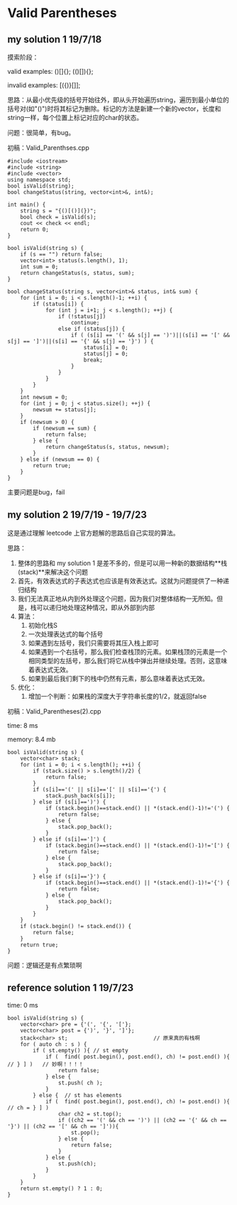 # Valid Parentheses

## my solution 1    19/7/18

摸索阶段：

valid examples:
()[]{}; 
(()[]){};

invalid examples: 
[({)}[]]; 

思路：从最小优先级的括号开始往外，即从头开始遍历string，遍历到最小单位的括号对(如"()")时将其标记为删除。标记的方法是新建一个新的vector<int>，长度和string一样，每个位置上标记对应的char的状态。

问题：很简单，有bug。

初稿：Valid_Parenthses.cpp

    #include <iostream>
    #include <string>
    #include <vector>
    using namespace std;
    bool isValid(string);
    bool changeStatus(string, vector<int>&, int&);

    int main() {
        string s = "{()[()](})";
        bool check = isValid(s);
        cout << check << endl;
        return 0;
    }

    bool isValid(string s) {
        if (s == "") return false;
        vector<int> status(s.length(), 1);
        int sum = 0;
        return changeStatus(s, status, sum);
    }

    bool changeStatus(string s, vector<int>& status, int& sum) {
        for (int i = 0; i < s.length()-1; ++i) {
            if (status[i]) {
                for (int j = i+1; j < s.length(); ++j) {
                    if (!status[j])
                        continue;
                    else if (status[j]) {
                        if ( (s[i] == '(' && s[j] == ')')||(s[i] == '[' && s[j] == ']')||(s[i] == '{' && s[j] == '}') ) {
                            status[i] = 0;
                            status[j] = 0;
                            break;
                        }
                    }
                }
            }
        }
        int newsum = 0;
        for (int j = 0; j < status.size(); ++j) {
            newsum += status[j];
        }
        if (newsum > 0) {
            if (newsum == sum) {
                return false;
            } else {
                return changeStatus(s, status, newsum);
            }
        } else if (newsum == 0) {
            return true;
        }
    }

主要问题是bug，fail


## my solution 2    19/7/19 - 19/7/23

这是通过理解 leetcode 上官方题解的思路后自己实现的算法。

思路：
1. 整体的思路和 my solution 1 是差不多的，但是可以用一种新的数据结构**栈(stack)**来解决这个问题
2. 首先，有效表达式的子表达式也应该是有效表达式。这就为问题提供了一种递归结构
3. 我们无法真正地从内到外处理这个问题，因为我们对整体结构一无所知。但是，栈可以递归地处理这种情况，即从外部到内部
4. 算法：
   1. 初始化栈S
   2. 一次处理表达式的每个括号
   3. 如果遇到左括号，我们只需要将其压入栈上即可
   4. 如果遇到一个右括号，那么我们检查栈顶的元素。如果栈顶的元素是一个相同类型的左括号，那么我们将它从栈中弹出并继续处理。否则，这意味着表达式无效。
   5. 如果到最后我们剩下的栈中仍然有元素，那么意味着表达式无效。
5. 优化：
   1. 增加一个判断：如果栈的深度大于字符串长度的1/2，就返回false



初稿：Valid_Parentheses(2).cpp

time: 8 ms

memory: 8.4 mb


    bool isValid(string s) {
        vector<char> stack;
        for (int i = 0; i < s.length(); ++i) {
            if (stack.size() > s.length()/2) {
                return false;
            }
            if (s[i]=='(' || s[i]=='[' || s[i]=='{') {
                stack.push_back(s[i]);
            } else if (s[i]==')') {
                if (stack.begin()==stack.end() || *(stack.end()-1)!='(') {
                    return false;
                } else {
                    stack.pop_back();
                }
            } else if (s[i]==']') {
                if (stack.begin()==stack.end() || *(stack.end()-1)!='[') {
                    return false;
                } else {
                    stack.pop_back();
                }
            } else if (s[i]=='}') {
                if (stack.begin()==stack.end() || *(stack.end()-1)!='{') {
                    return false;
                } else {
                    stack.pop_back();
                }
            }
        }
        if (stack.begin() != stack.end()) {
            return false;
        }
        return true;
    }

 
问题：逻辑还是有点繁琐啊


## reference solution 1    19/7/23

time: 0 ms

    bool isValid(string s) {
        vector<char> pre = {'(', '{', '['};
        vector<char> post = {')', '}', ']'};
        stack<char> st;                           // 原来真的有栈啊
        for ( auto ch : s ) {
            if ( st.empty() ){ // st empty
                if (  find( post.begin(), post.end(), ch) != post.end() ){  // } ] )   // 妙啊！！！！
                    return false;
                } else {
                    st.push( ch );
                }
            } else {  // st has elements
                if (  find( post.begin(), post.end(), ch) != post.end() ){  // ch = } ] )
                    char ch2 = st.top();
                    if ((ch2 == '(' && ch == ')') || (ch2 == '{' && ch == '}') || (ch2 == '[' && ch == ']')){
                        st.pop();
                    } else {
                        return false;
                    }
                } else {
                    st.push(ch);
                }
            }
        }
        return st.empty() ? 1 : 0;
    }
